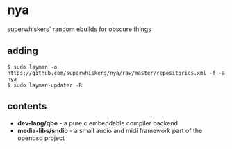 # nya

superwhiskers' random ebuilds for obscure things

## adding

```
$ sudo layman -o https://github.com/superwhiskers/nya/raw/master/repositories.xml -f -a nya
$ sudo layman-updater -R
```

## contents

- **dev-lang/qbe** - a pure c embeddable compiler backend
- **media-libs/sndio** - a small audio and midi framework part of the openbsd project
